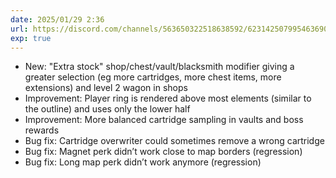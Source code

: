 ```yaml
---
date: 2025/01/29 2:36
url: https://discord.com/channels/563650322518638592/623142507995463690/1333853220883267695
exp: true
---
```

- New: "Extra stock" shop/chest/vault/blacksmith modifier giving a greater selection (eg more cartridges, more chest items, more extensions) and level 2 wagon in shops
- Improvement: Player ring is rendered above most elements (similar to the outline) and uses only the lower half
- Improvement: More balanced cartridge sampling in vaults and boss rewards
- Bug fix: Cartridge overwriter could sometimes remove a wrong cartridge
- Bug fix: Magnet perk didn’t work close to map borders (regression)
- Bug fix: Long map perk didn’t work anymore (regression)